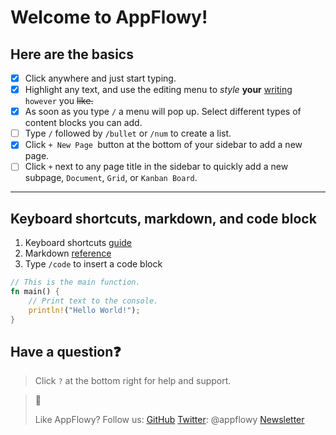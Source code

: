 # Welcome to AppFlowy!
## Here are the basics
- [x] Click anywhere and just start typing.
- [x] Highlight any text, and use the editing menu to _style_ **your** <u>writing</u> `however` you ~~like.~~
- [x] As soon as you type `/` a menu will pop up. Select different types of content blocks you can add.
- [ ] Type `/` followed by `/bullet` or `/num` to create a list.
- [x] Click `+ New Page `button at the bottom of your sidebar to add a new page.
- [ ] Click `+` next to any page title in the sidebar to quickly add a new subpage, `Document`, `Grid`, or `Kanban Board`.

---

## Keyboard shortcuts, markdown, and code block
1. Keyboard shortcuts [guide](https://appflowy.gitbook.io/docs/essential-documentation/shortcuts)
1. Markdown [reference](https://appflowy.gitbook.io/docs/essential-documentation/markdown)
1. Type `/code` to insert a code block
```rust
// This is the main function.
fn main() {
    // Print text to the console.
    println!("Hello World!");
}
```



## Have a question❓
> Click `?` at the bottom right for help and support.

> 🥰
> 
> Like AppFlowy? Follow us:
> [GitHub](https://github.com/AppFlowy-IO/AppFlowy)
> [Twitter](https://twitter.com/appflowy): @appflowy
> [Newsletter](https://blog-appflowy.ghost.io/)
> 




